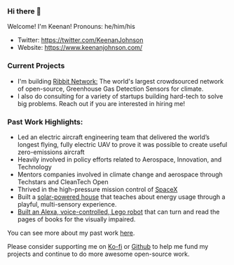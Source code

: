 ### Hi there 👋

Welcome! I'm Keenan! Pronouns: he/him/his

* Twitter: https://twitter.com/KeenanJohnson
* Website: https://www.keenanjohnson.com/

### Current Projects
- I'm building [Ribbit Network:](https://github.com/Ribbit-Network) The world's largest crowdsourced network of open-source, Greenhouse Gas Detection Sensors for climate.
- I also do consulting for a variety of startups building hard-tech to solve big problems. Reach out if you are interested in hiring me!

### Past Work Highlights: 
- Led an electric aircraft engineering team that delivered the world’s longest flying, fully electric UAV to prove it was possible to create useful zero-emissions aircraft
- Heavily involved in policy efforts related to Aerospace, Innovation, and Technology
- Mentors companies involved in climate change and aerospace through Techstars and CleanTech Open
- Thrived in the high-pressure mission control of [SpaceX](https://www.keenanjohnson.com/work#spacex)
- Built a [solar-powered house](https://github.com/keenanjohnson/house-pet) that teaches about energy usage through a playful, multi-sensory experience.
- [Built an Alexa, voice-controlled, Lego robot](https://github.com/keenanjohnson/Paige-Turner) that can turn and read the pages of books for the visually impaired.

You can see more about my past work [here](https://www.keenanjohnson.com/work).

Please consider supporting me on [Ko-fi](https://ko-fi.com/W7W14VTU8) or [Github](https://github.com/sponsors/keenanjohnson) to help me fund my projects and continue to do more awesome open-source work.

<!--
**keenanjohnson/keenanjohnson** is a ✨ _special_ ✨ repository because its `README.md` (this file) appears on your GitHub profile.

Here are some ideas to get you started:

- 🔭 I’m currently working on ...
- 🌱 I’m currently learning ...
- 👯 I’m looking to collaborate on ...
- 🤔 I’m looking for help with ...
- 💬 Ask me about ...
- 📫 How to reach me: ...
- 😄 Pronouns: ...
- ⚡ Fun fact: ...
-->
